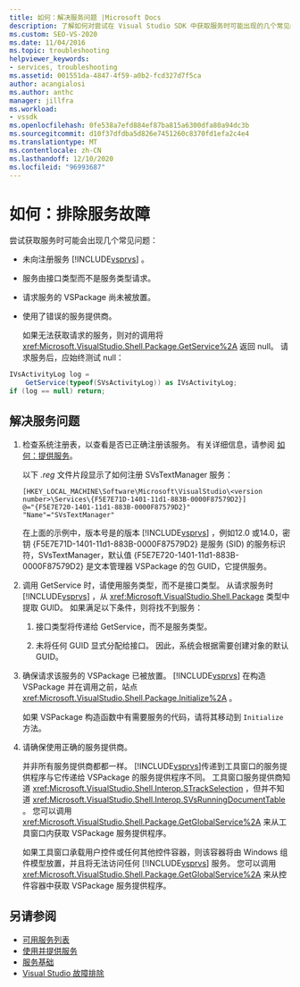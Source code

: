 ```yaml
---
title: 如何：解决服务问题 |Microsoft Docs
description: 了解如何对尝试在 Visual Studio SDK 中获取服务时可能出现的几个常见问题进行故障排除。
ms.custom: SEO-VS-2020
ms.date: 11/04/2016
ms.topic: troubleshooting
helpviewer_keywords:
- services, troubleshooting
ms.assetid: 001551da-4847-4f59-a0b2-fcd327d7f5ca
author: acangialosi
ms.author: anthc
manager: jillfra
ms.workload:
- vssdk
ms.openlocfilehash: 0fe538a7efd884ef87ba815a6300dfa80a94dc3b
ms.sourcegitcommit: d10f37dfdba5d826e7451260c8370fd1efa2c4e4
ms.translationtype: MT
ms.contentlocale: zh-CN
ms.lasthandoff: 12/10/2020
ms.locfileid: "96993687"
---
```

# <a name="how-to-troubleshoot-services"></a>如何：排除服务故障
尝试获取服务时可能会出现几个常见问题：

- 未向注册服务 [!INCLUDE[vsprvs](../code-quality/includes/vsprvs_md.md)] 。

- 服务由接口类型而不是服务类型请求。

- 请求服务的 VSPackage 尚未被放置。

- 使用了错误的服务提供商。

  如果无法获取请求的服务，则对的调用将 <xref:Microsoft.VisualStudio.Shell.Package.GetService%2A> 返回 null。 请求服务后，应始终测试 null：

```csharp
IVsActivityLog log =
    GetService(typeof(SVsActivityLog)) as IVsActivityLog;
if (log == null) return;
```

## <a name="to-troubleshoot-a-service"></a>解决服务问题

1. 检查系统注册表，以查看是否已正确注册该服务。 有关详细信息，请参阅 [如何：提供服务](../extensibility/how-to-provide-a-service.md)。

    以下 *.reg* 文件片段显示了如何注册 SVsTextManager 服务：

   ```
   [HKEY_LOCAL_MACHINE\Software\Microsoft\VisualStudio\<version number>\Services\{F5E7E71D-1401-11d1-883B-0000F87579D2}]
   @="{F5E7E720-1401-11d1-883B-0000F87579D2}"
   "Name"="SVsTextManager"
   ```

    在上面的示例中，版本号是的版本 [!INCLUDE[vsprvs](../code-quality/includes/vsprvs_md.md)] ，例如12.0 或14.0，密钥 {F5E7E71D-1401-11d1-883B-0000F87579D2} 是服务 (SID) 的服务标识符，SVsTextManager，默认值 {F5E7E720-1401-11d1-883B-0000F87579D2} 是文本管理器 VSPackage 的包 GUID，它提供服务。

2. 调用 GetService 时，请使用服务类型，而不是接口类型。 从请求服务时 [!INCLUDE[vsprvs](../code-quality/includes/vsprvs_md.md)] ，从 <xref:Microsoft.VisualStudio.Shell.Package> 类型中提取 GUID。 如果满足以下条件，则将找不到服务：

   1. 接口类型将传递给 GetService，而不是服务类型。

   2. 未将任何 GUID 显式分配给接口。 因此，系统会根据需要创建对象的默认 GUID。

3. 确保请求该服务的 VSPackage 已被放置。 [!INCLUDE[vsprvs](../code-quality/includes/vsprvs_md.md)] 在构造 VSPackage 并在调用之前，站点 <xref:Microsoft.VisualStudio.Shell.Package.Initialize%2A> 。

    如果 VSPackage 构造函数中有需要服务的代码，请将其移动到 `Initialize` 方法。

4. 请确保使用正确的服务提供商。

    并非所有服务提供商都都一样。 [!INCLUDE[vsprvs](../code-quality/includes/vsprvs_md.md)]传递到工具窗口的服务提供程序与它传递给 VSPackage 的服务提供程序不同。 工具窗口服务提供商知道 <xref:Microsoft.VisualStudio.Shell.Interop.STrackSelection> ，但并不知道 <xref:Microsoft.VisualStudio.Shell.Interop.SVsRunningDocumentTable> 。 您可以调用 <xref:Microsoft.VisualStudio.Shell.Package.GetGlobalService%2A> 来从工具窗口内获取 VSPackage 服务提供程序。

    如果工具窗口承载用户控件或任何其他控件容器，则该容器将由 Windows 组件模型放置，并且将无法访问任何 [!INCLUDE[vsprvs](../code-quality/includes/vsprvs_md.md)] 服务。 您可以调用 <xref:Microsoft.VisualStudio.Shell.Package.GetGlobalService%2A> 来从控件容器中获取 VSPackage 服务提供程序。

## <a name="see-also"></a>另请参阅
- [可用服务列表](../extensibility/internals/list-of-available-services.md)
- [使用并提供服务](../extensibility/using-and-providing-services.md)
- [服务基础](../extensibility/internals/service-essentials.md)
- [Visual Studio 故障排除](/troubleshoot/visualstudio/welcome-visual-studio/)